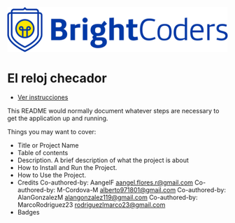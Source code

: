 ![BrightCoders Logo](img/logo.png)

# El reloj checador

- [Ver instrucciones](./instructions/instructions.md)

This README would normally document whatever steps are necessary to get the application up and running.

Things you may want to cover:

- Title or Project Name
- Table of contents
- Description. A brief description of what the project is about
- How to Install and Run the Project.
- How to Use the Project.
- Credits
  Co-authored-by: AangelF <aangel.flores.r@gmail.com>
  Co-authored-by: M-Cordova-M <alberto971801@gmail.com>
  Co-authored-by: AlanGonzalezM <alangonzalez119@gmail.com>
  Co-authored-by: MarcoRodriguez23 <rodriguezlmarco23@gmail.com>
- Badges
